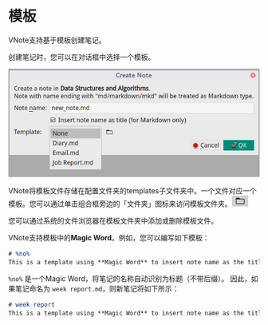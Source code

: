 # 模板

VNote支持基于模板创建笔记。

创建笔记时，您可以在对话框中选择一个模板。

![](_v_images/_1517711911_1371452209.png)

 

VNote将模板文件存储在配置文件夹的templates子文件夹中。一个文件对应一个模板。您可以通过单击组合框旁边的「文件夹」图标来访问模板文件夹。![](_v_images/_1517712063_1523124418.png) 

您可以通过系统的文件浏览器在模板文件夹中添加或删除模板文件。

VNote支持模板中的**Magic Word**。例如，您可以编写如下模板：

```md
# %no%
This is a template using **Magic Word** to insert note name as the title automatically.
```

`%no%` 是一个Magic Word，将笔记的名称自动识别为标题（不带后缀）。 因此，如果笔记命名为 `week report.md`，则新笔记将如下所示：

```md
# week report
This is a template using **Magic Word** to insert note name as the title automatically.
```